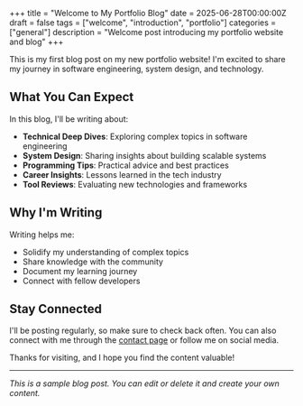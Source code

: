 +++
title = "Welcome to My Portfolio Blog"
date = 2025-06-28T00:00:00Z
draft = false
tags = ["welcome", "introduction", "portfolio"]
categories = ["general"]
description = "Welcome post introducing my portfolio website and blog"
+++

This is my first blog post on my new portfolio website! I'm excited to share my journey in software engineering, system design, and technology.

## What You Can Expect

In this blog, I'll be writing about:

- **Technical Deep Dives**: Exploring complex topics in software engineering
- **System Design**: Sharing insights about building scalable systems  
- **Programming Tips**: Practical advice and best practices
- **Career Insights**: Lessons learned in the tech industry
- **Tool Reviews**: Evaluating new technologies and frameworks

## Why I'm Writing

Writing helps me:
- Solidify my understanding of complex topics
- Share knowledge with the community  
- Document my learning journey
- Connect with fellow developers

## Stay Connected

I'll be posting regularly, so make sure to check back often. You can also connect with me through the [contact page](/contact/) or follow me on social media.

Thanks for visiting, and I hope you find the content valuable!

---

*This is a sample blog post. You can edit or delete it and create your own content.*
